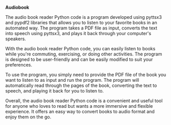 **Audiobook**

The audio book reader Python code is a program developed using pyttsx3 and pypdf2 libraries that allows you to listen to your favorite books in an automated way. The program takes a PDF file as input, converts the text into speech using pyttsx3, and plays it back through your computer's speakers.

With the audio book reader Python code, you can easily listen to books while you're commuting, exercising, or doing other activities. The program is designed to be user-friendly and can be easily modified to suit your preferences.

To use the program, you simply need to provide the PDF file of the book you want to listen to as input and run the program. The program will automatically read through the pages of the book, converting the text to speech, and playing it back for you to listen to.

Overall, the audio book reader Python code is a convenient and useful tool for anyone who loves to read but wants a more immersive and flexible experience. It offers an easy way to convert books to audio format and enjoy them on the go.
